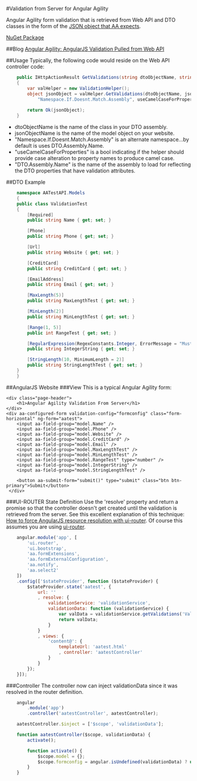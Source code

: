 #Validation from Server for Angular Agility

Angular Agility form validation that is retrieved from Web API and DTO classes 
in the form of the [JSON object that AA expects](https://github.com/AngularAgility/AngularAgility/wiki/External-Form-Configuration).

[NuGet Package](https://www.nuget.org/packages/Intertech.Validation.AA/)

##Blog
[Angular Agility: AngularJS Validation Pulled from Web API](http://www.intertech.com/Blog/angular-agility-angularjs-validation-pulled-from-web-api/)

##Usage
Typically, the following code would reside on the Web API controller code:

```C#
	public IHttpActionResult GetValidations(string dtoObjectName, string jsonObjectName)
	{
		var valHelper = new ValidationHelper();
        object jsonObject = valHelper.GetValidations(dtoObjectName, jsonObjectName,
			"Namespace.If.Doesnt.Match.Assembly", useCamelCaseForProperties, "DTO.Assembly.Name");
	
	    return Ok(jsonObject);
	}
```
- dtoObjectName is the name of the class in your DTO assembly.
- jsonObjectName is the name of the model object on your website.
- "Namespace.If.Doesnt.Match.Assembly" is an alternate namespace...by default is uses DTO.Assembly.Name.
- "useCamelCaseForProperties" is a bool indicating if the helper should provide case alteration to property names to produce camel case.
- "DTO.Assembly.Name" is the name of the assembly to load for reflecting the DTO properties that have validation attributes.

##DTO Example
```C#
    namespace AATestAPI.Models
    {
    public class ValidationTest
    {
        [Required]
        public string Name { get; set; }

        [Phone]
        public string Phone { get; set; }

        [Url]
        public string Website { get; set; }

        [CreditCard]
        public string CreditCard { get; set; }

        [EmailAddress]
        public string Email { get; set; }

        [MaxLength(5)]
        public string MaxLengthTest { get; set; }

        [MinLength(2)]
        public string MinLengthTest { get; set; }

        [Range(1, 5)]
        public int RangeTest { get; set; }

        [RegularExpression(RegexConstants.Integer, ErrorMessage = "Must be an integer")]
        public string IntegerString { get; set; }

        [StringLength(10, MinimumLength = 2)]
        public string StringLengthTest { get; set; }
    }
	}
```
##AngularJS Website
###View
This is a typical Angular Agility form:

    <div class="page-header">
        <h1>Angular Agility Validation From Server</h1>
    </div>
    <div aa-configured-form validation-config="formconfig" class="form-horizontal" ng-form="aatest">
        <input aa-field-group="model.Name" />
        <input aa-field-group="model.Phone" />
        <input aa-field-group="model.Website" />
        <input aa-field-group="model.CreditCard" />
        <input aa-field-group="model.Email" />
        <input aa-field-group="model.MaxLengthTest" />
        <input aa-field-group="model.MinLengthTest" />
        <input aa-field-group="model.RangeTest" type="number" />
        <input aa-field-group="model.IntegerString" />
        <input aa-field-group="model.StringLengthTest" />
    
        <button aa-submit-form="submit()" type="submit" class="btn btn-primary">Submit</button>
     </div>

###UI-ROUTER State Definition
Use the 'resolve' property and return a promise so that the controller doesn't get created until the validation is retrieved from the server.
See this excellent explanation of this technique: [How to force AngularJS resource resolution with ui-router](http://www.jvandemo.com/how-to-resolve-angularjs-resources-with-ui-router/).
Of course this assumes you are using [ui-router](https://github.com/angular-ui/ui-router).

```javascript
    angular.module('app', [
        'ui.router',
        'ui.bootstrap',
        'aa.formExtensions',
        'aa.formExternalConfiguration',
        'aa.notify',
        'aa.select2'
    ])
    .config(['$stateProvider', function ($stateProvider) {
        $stateProvider.state('aatest', {
            url: ''
            , resolve: {
                validationService: 'validationService',
                validationData: function (validationService) {
                    var valData = validationService.getValidations('ValidationTest', 'model');
                    return valData;
                }
            }
            , views: {
                'content@': {
                    templateUrl: 'aatest.html'
                    , controller: 'aatestController'
                }
            }
        });
    }]);
```
###Controller
The controller now can inject validationData since it was resolved in the router definition.

```javascript
    angular
        .module('app')
        .controller('aatestController', aatestController);

    aatestController.$inject = ['$scope', 'validationData'];

    function aatestController($scope, validationData) {
        activate();

        function activate() {
            $scope.model = {};
            $scope.formconfig = angular.isUndefined(validationData) ? undefined : validationData.data;
        }
    }
```
